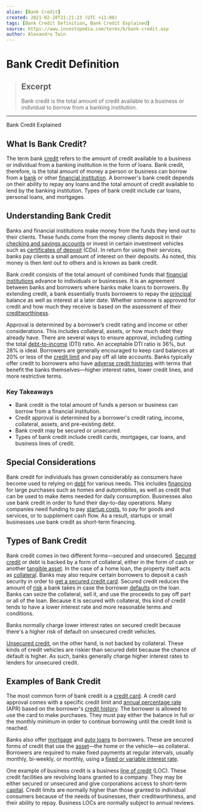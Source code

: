 ```yaml
---
alias: [Bank Credit]
created: 2021-02-28T21:21:23 (UTC +11:00)
tags: [Bank Credit Definition, Bank Credit Explained]
source: https://www.investopedia.com/terms/b/bank-credit.asp
author: Alexandra Twin
---
```


# Bank Credit Definition

> ## Excerpt
> Bank credit is the total amount of credit available to a business or individual to borrow from a banking institution.

---

Bank Credit Explained
## What Is Bank Credit?

The term bank [credit](https://www.investopedia.com/terms/c/credit.asp) refers to the amount of credit available to a business or individual from a banking institution in the form of loans. Bank credit, therefore, is the total amount of money a person or business can borrow from a [bank](https://www.investopedia.com/terms/b/bank.asp) or other [financial institution](https://www.investopedia.com/terms/f/financialinstitution.asp). A borrower's bank credit depends on their ability to repay any loans and the total amount of credit available to lend by the banking institution. Types of bank credit include car loans, personal loans, and mortgages.

## Understanding Bank Credit

Banks and financial institutions make money from the funds they lend out to their clients. These funds come from the money clients deposit in their [checking and savings accounts](https://www.investopedia.com/checking-vs-savings-accounts-4783514) or invest in certain investment vehicles such as [certificates of deposit](https://www.investopedia.com/terms/c/certificateofdeposit.asp) (CDs). In return for using their services, banks pay clients a small amount of interest on their deposits. As noted, this money is then lent out to others and is known as bank credit.

Bank credit consists of the total amount of combined funds that [financial institutions](https://www.investopedia.com/terms/f/financialinstitution.asp) advance to individuals or businesses. It is an agreement between banks and borrowers where banks make loans to borrowers. By extending credit, a bank essentially trusts borrowers to repay the [principal](https://www.investopedia.com/terms/p/principal.asp) balance as well as interest at a later date. Whether someone is approved for credit and how much they receive is based on the assessment of their [creditworthiness](https://www.investopedia.com/terms/c/credit-worthiness.asp).

Approval is determined by a borrower’s credit rating and income or other considerations. This includes collateral, assets, or how much debt they already have. There are several ways to ensure approval, including cutting the total [debt-to-income](https://www.investopedia.com/terms/d/dti.asp) (DTI) ratio. An acceptable DTI ratio is 36%, but 28% is ideal. Borrowers are generally encouraged to keep card balances at 20% or less of the [credit limit](https://www.investopedia.com/terms/c/credit_limit.asp) and pay off all late accounts. Banks typically offer credit to borrowers who have [adverse credit histories](https://www.investopedia.com/terms/a/adverse-credit-history.asp) with terms that benefit the banks themselves—higher interest rates, lower credit lines, and more restrictive terms.

### Key Takeaways

-   Bank credit is the total amount of funds a person or business can borrow from a financial institution.
-   Credit approval is determined by a borrower's credit rating, income, collateral, assets, and pre-existing debt.
-   Bank credit may be secured or unsecured.
-   Types of bank credit include credit cards, mortgages, car loans, and business lines of credit.

## Special Considerations

Bank credit for individuals has grown considerably as consumers have become used to relying on [debt](https://www.investopedia.com/terms/d/debt.asp) for various needs. This includes [financing](https://www.investopedia.com/terms/f/financing.asp) for large purchases such as homes and automobiles, as well as credit that can be used to make items needed for daily consumption. Businesses also use bank credit in order to fund their day-to-day operations. Many companies need funding to pay [startup costs](https://www.investopedia.com/articles/pf/09/business-startup-costs.asp), to pay for goods and services, or to supplement cash flow. As a result, startups or small businesses use bank credit as short-term financing.

## Types of Bank Credit

Bank credit comes in two different forms—secured and unsecured. [Secured credit](https://www.investopedia.com/terms/s/secureddebt.asp) or debt is backed by a form of collateral, either in the form of cash or another [tangible asset](https://www.investopedia.com/terms/t/tangibleasset.asp). In the case of a home loan, the property itself acts as [collateral](https://www.investopedia.com/terms/c/collateral.asp). Banks may also require certain borrowers to deposit a cash security in order to [get a secured credit card](https://www.investopedia.com/best-secured-credit-cards-4801574). Secured credit reduces the amount of [risk](https://www.investopedia.com/terms/r/risk.asp) a bank takes in case the borrower [defaults](https://www.investopedia.com/terms/d/default2.asp) on the loan. Banks can seize the collateral, sell it, and use the proceeds to pay off part or all of the loan. Because it is secured with collateral, this kind of credit tends to have a lower interest rate and more reasonable terms and conditions.

Banks normally charge lower interest rates on secured credit because there's a higher risk of default on unsecured credit vehicles.

[Unsecured credit](https://www.investopedia.com/terms/u/unsecureddebt.asp), on the other hand, is not backed by collateral. These kinds of credit vehicles are riskier than secured debt because the chance of default is higher. As such, banks generally charge higher interest rates to lenders for unsecured credit.

## Examples of Bank Credit

The most common form of bank credit is a [credit card](https://www.investopedia.com/terms/c/creditcard.asp). A credit card approval comes with a specific credit limit and [annual percentage rate](https://www.investopedia.com/terms/a/apr.asp) (APR) based on the borrower's [credit history](https://www.investopedia.com/terms/c/credit-history.asp). The borrower is allowed to use the card to make purchases. They must pay either the balance in full or the monthly minimum in order to continue borrowing until the credit limit is reached.

Banks also offer [mortgage](https://www.investopedia.com/terms/m/mortgage.asp) and [auto loans](https://www.investopedia.com/auto-loans-4689734) to borrowers. These are secured forms of credit that use the [asset](https://www.investopedia.com/terms/a/asset.asp)—the home or the vehicle—as collateral. Borrowers are required to make fixed payments at regular intervals, usually monthly, bi-weekly, or monthly, using a [fixed or variable interest rate](https://www.investopedia.com/ask/answers/07/fixed-variable.asp).

One example of business credit is a business [line of credit](https://www.investopedia.com/terms/l/lineofcredit.asp) (LOC). These credit facilities are revolving loans granted to a company. They may be either secured or unsecured and give corporations access to short-term [capital](https://www.investopedia.com/terms/c/capital.asp). Credit limits are normally higher than those granted to individual consumers because of the needs of businesses, their creditworthiness, and their ability to repay. Business LOCs are normally subject to annual reviews.
